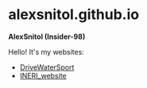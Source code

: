 # alexsnitol.github.io

**AlexSnitol (Insider-98)**

Hello! It's my websites:

* [DriveWaterSport](https://alexsnitol.github.io/DriveWaterSport/ "DriveWaterSport")
* [INERI_website](https://alexsnitol.github.io/INERI_website/html/index.html "INERI_website")
